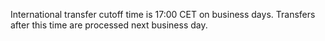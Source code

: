 International transfer cutoff time is 17:00 CET on business days. Transfers after this time are processed next business day.